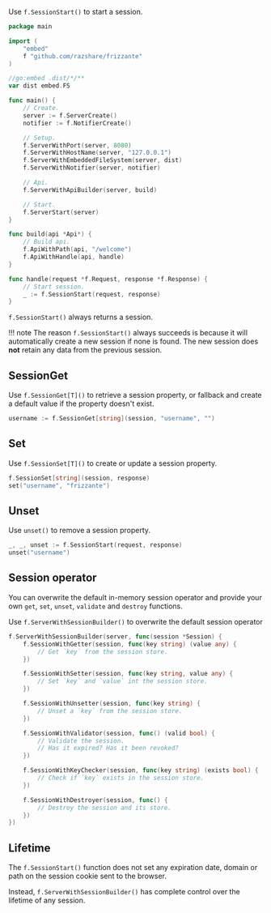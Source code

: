 Use `f.SessionStart()` to start a session.

```go
package main

import (
	"embed"
	f "github.com/razshare/frizzante"
)

//go:embed .dist/*/**
var dist embed.FS

func main() {
	// Create.
	server := f.ServerCreate()
	notifier := f.NotifierCreate()

	// Setup.
	f.ServerWithPort(server, 8080)
	f.ServerWithHostName(server, "127.0.0.1")
	f.ServerWithEmbeddedFileSystem(server, dist)
	f.ServerWithNotifier(server, notifier)

	// Api.
	f.ServerWithApiBuilder(server, build)

	// Start.
	f.ServerStart(server)
}

func build(api *Api*) {
    // Build api.
	f.ApiWithPath(api, "/welcome")
	f.ApiWithHandle(api, handle)
}

func handle(request *f.Request, response *f.Response) {
    // Start session.
    _ := f.SessionStart(request, response)
}
```

`f.SessionStart()` always returns a session.

!!! note
    The reason `f.SessionStart()` always succeeds is because it will automatically create a new session if none is found. The new session does **not** retain any data from the previous session.

## SessionGet

Use `f.SessionGet[T]()` to retrieve a session property, or fallback and create a default value if the property doesn't exist.

```go
username := f.SessionGet[string](session, "username", "")
```

## Set

Use `f.SessionSet[T]()` to create or update a session property.

```go
f.SessionSet[string](session, response)
set("username", "frizzante")
```

## Unset

Use `unset()` to remove a session property.

```go
_, _, unset := f.SessionStart(request, response)
unset("username")
```

## Session operator

You can overwrite the default in-memory session operator and provide 
your own `get`, `set`, `unset`, `validate` and `destroy` functions.

Use `f.ServerWithSessionBuilder()` to overwrite the default session operator

```go
f.ServerWithSessionBuilder(server, func(session *Session) {
    f.SessionWithGetter(session, func(key string) (value any) {
        // Get `key` from the session store.
    })

    f.SessionWithSetter(session, func(key string, value any) {
        // Set `key` and `value` int the session store.
    })

    f.SessionWithUnsetter(session, func(key string) {
        // Unset a `key` from the session store.
    })

    f.SessionWithValidator(session, func() (valid bool) {
        // Validate the session.
        // Has it expired? Has it been revoked?
    })

    f.SessionWithKeyChecker(session, func(key string) (exists bool) {
        // Check if `key` exists in the session store.
    })

    f.SessionWithDestroyer(session, func() {
        // Destroy the session and its store.
    })
})
```

## Lifetime

The `f.SessionStart()` function does not set any expiration date, domain or path on the session cookie sent to the browser.

Instead, `f.ServerWithSessionBuilder()` has complete control over the lifetime of any session.